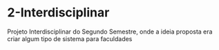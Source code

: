 # 2-Interdisciplinar
Projeto Interdisciplinar do Segundo Semestre, onde a ideia proposta era criar algum tipo de sistema para faculdades
